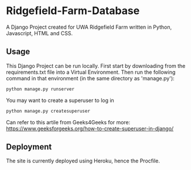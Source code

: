 # Ridgefield-Farm-Database
A Django Project created for UWA Ridgefield Farm written in Python, Javascript, HTML and CSS.

## Usage
This Django Project can be run locally.
First start by downloading from the requirements.txt file into a Virtual Environment.
Then run the following command in that environment (in the same directory as 'manage.py'):
```sh
python manage.py runserver
```
You may want to create a superuser to log in
```sh
python manage.py createsuperuser
```
Can refer to this artile from Geeks4Geeks for more:
https://www.geeksforgeeks.org/how-to-create-superuser-in-django/

## Deployment
The site is currently deployed using Heroku, hence the Procfile.
